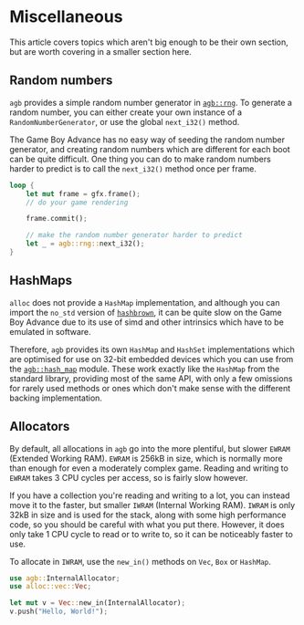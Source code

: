 # Miscellaneous

This article covers topics which aren't big enough to be their own section, but are worth covering in a smaller section here.

## Random numbers

`agb` provides a simple random number generator in [`agb::rng`](https://docs.rs/agb/latest/agb/rng/index.html).
To generate a random number, you can either create your own instance of a `RandomNumberGenerator`, or use the global `next_i32()` method.

The Game Boy Advance has no easy way of seeding the random number generator, and creating random numbers which are different for each boot can be quite difficult.
One thing you can do to make random numbers harder to predict is to call the `next_i32()` method once per frame.

```rust
loop {
    let mut frame = gfx.frame();
    // do your game rendering

    frame.commit();

    // make the random number generator harder to predict
    let _ = agb::rng::next_i32();
}
```

## HashMaps

`alloc` does not provide a `HashMap` implementation, and although you can import the `no_std` version of [`hashbrown`](https://crates.io/crates/hashbrown), it can be quite slow on the Game Boy Advance due to its use of simd and other intrinsics which have to be emulated in software.

Therefore, `agb` provides its own `HashMap` and `HashSet` implementations which are optimised for use on 32-bit embedded devices which you can use from the [`agb::hash_map`](https://docs.rs/agb/latest/agb/hash_map/index.html) module.
These work exactly like the `HashMap` from the standard library, providing most of the same API, with only a few omissions for rarely used methods or ones which don't make sense with the different backing implementation.

## Allocators

By default, all allocations in `agb` go into the more plentiful, but slower `EWRAM` (Extended Working RAM).
`EWRAM` is 256kB in size, which is normally more than enough for even a moderately complex game.
Reading and writing to `EWRAM` takes 3 CPU cycles per access, so is fairly slow however.

If you have a collection you're reading and writing to a lot, you can instead move it to the faster, but smaller `IWRAM` (Internal Working RAM).
`IWRAM` is only 32kB in size and is used for the stack, along with some high performance code, so you should be careful with what you put there.
However, it does only take 1 CPU cycle to read or to write to, so it can be noticeably faster to use.

To allocate in `IWRAM`, use the `new_in()` methods on `Vec`, `Box` or `HashMap`.

```rust
use agb::InternalAllocator;
use alloc::vec::Vec;

let mut v = Vec::new_in(InternalAllocator);
v.push("Hello, World!");
```
